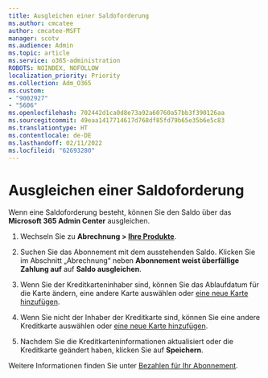 ```yaml
---
title: Ausgleichen einer Saldoforderung
ms.author: cmcatee
author: cmcatee-MSFT
manager: scotv
ms.audience: Admin
ms.topic: article
ms.service: o365-administration
ROBOTS: NOINDEX, NOFOLLOW
localization_priority: Priority
ms.collection: Adm_O365
ms.custom:
- "9002927"
- "5606"
ms.openlocfilehash: 702442d1ca0d8e73a92a60760a57bb3f390126aa
ms.sourcegitcommit: 49eaa1417714617d768df85fd79b65e35b6e5c83
ms.translationtype: HT
ms.contentlocale: de-DE
ms.lasthandoff: 02/11/2022
ms.locfileid: "62693280"
---
```

# <a name="settle-an-outstanding-balance"></a>Ausgleichen einer Saldoforderung

Wenn eine Saldoforderung besteht, können Sie den Saldo über das **Microsoft 365 Admin Center** ausgleichen.

1. Wechseln Sie zu **Abrechnung > [Ihre Produkte](https://go.microsoft.com/fwlink/p/?linkid=842054)**.

2. Suchen Sie das Abonnement mit dem ausstehenden Saldo. Klicken Sie im Abschnitt „Abrechnung“ neben **Abonnement weist überfällige Zahlung auf** auf **Saldo ausgleichen**.

3. Wenn Sie der Kreditkarteninhaber sind, können Sie das Ablaufdatum für die Karte ändern, eine andere Karte auswählen oder [eine neue Karte hinzufügen](https://docs.microsoft.com/microsoft-365/commerce/billing-and-payments/manage-payment-methods).

4. Wenn Sie nicht der Inhaber der Kreditkarte sind, können Sie eine andere Kreditkarte auswählen oder [eine neue Karte hinzufügen](https://docs.microsoft.com/microsoft-365/commerce/billing-and-payments/manage-payment-methods).

5. Nachdem Sie die Kreditkarteninformationen aktualisiert oder die Kreditkarte geändert haben, klicken Sie auf **Speichern**.

Weitere Informationen finden Sie unter [Bezahlen für Ihr Abonnement](https://docs.microsoft.com/microsoft-365/commerce/billing-and-payments/pay-for-your-subscription).
